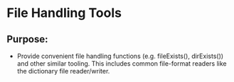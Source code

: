 File Handling Tools
===================

## Purpose:
* Provide convenient file handling functions (e.g. fileExists(), dirExists())
  and other similar tooling.  This includes common file-format readers like 
  the dictionary file reader/writer.
